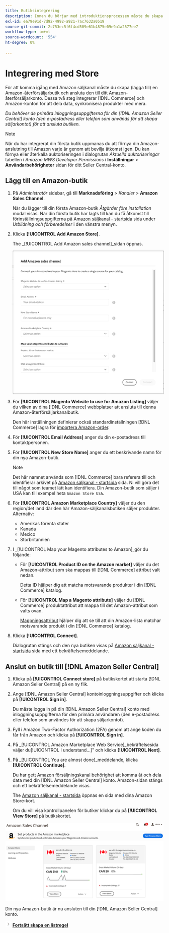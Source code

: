 ```yaml
---
title: Butiksintegrering
description: Innan du börjar med introduktionsprocessen måste du skapa (lägga till) en Amazon Sales Channel store och ansluta den till ditt Amazon-återförsäljarkonto.
exl-id: ea79e91d-7d92-4992-a921-7ac7632a0519
source-git-commit: 2c753ec5f6f4cd509e61b4875e09e9a1a2577ee7
workflow-type: tm+mt
source-wordcount: '554'
ht-degree: 0%

---
```


# Integrering med Store

För att komma igång med Amazon säljkanal måste du skapa (lägga till) en Amazon-återförsäljarbutik och ansluta den till ditt Amazon-återförsäljarkonto. Dessa två steg integrerar [!DNL Commerce] och Amazon-konton för att dela data, synkronisera produkter med mera.

_Du behöver de primära inloggningsuppgifterna för din [!DNL Amazon Seller Central] konto (den e-postadress eller telefon som används för att skapa säljarkontot) för att ansluta butiken._

>[!NOTE]
>
>När du har integrerat din första butik uppmanas du att förnya din Amazon-anslutning till Amazon varje år genom att bevilja åtkomst igen. Du kan förnya eller återkalla auktoriseringen i dialogrutan _Aktuella auktoriseringar_ tabellen i _Amazon MWS Developer Permissions_ i **Inställningar** > **Användarbehörigheter** sidan för ditt Seller Central-konto.

## Lägg till en Amazon-butik

1. På _Administratör_ sidebar, gå till **Marknadsföring** > _Kanaler_ > **Amazon Sales Channel**.

   När du lägger till din första Amazon-butik _Åtgärder före installation_ modal visas. När din första butik har lagts till kan du få åtkomst till förinställningsuppgifterna på [Amazon säljkanal - startsida](./amazon-sales-channel-home.md) sida under _Utbildning och förberedelser_ i den vänstra menyn.

1. Klicka **[!UICONTROL Add Amazon Store]**.

   The _[!UICONTROL Add Amazon sales channel]_sidan öppnas.

   ![Lägg till Amazon säljkanalsbutik](assets/amazon-store-integration.png)

1. För **[!UICONTROL Magento Website to use for Amazon Listing]** väljer du vilken av dina [!DNL Commerce] webbplatser att ansluta till denna Amazon-återförsäljarkanalbutik.

   Den här inställningen definierar också standardinställningen [!DNL Commerce] lagra för [importera Amazon-order](./order-settings.md).

1. För **[!UICONTROL Email Address]** anger du din e-postadress till kontaktpersonen.

1. För **[!UICONTROL New Store Name]** anger du ett beskrivande namn för din nya Amazon-butik.

   >[!NOTE]
   >
   >Det här namnet används som [!DNL Commerce] bara referera till och identifierar arkivet på [Amazon säljkanal - startsida](./amazon-sales-channel-home.md) sida. Ni vill göra det till något som teamet lätt kan identifiera. Din Amazon-butik som säljer i USA kan till exempel heta `Amazon Store USA`.

1. För **[!UICONTROL Amazon Marketplace Country]** väljer du den region/det land där den här Amazon-säljkanalsbutiken säljer produkter. Alternativ:

   - Amerikas förenta stater
   - Kanada
   - Mexico
   - Storbritannien

1. I _[!UICONTROL Map your Magento attributes to Amazon]_gör du följande:

   - För **[!UICONTROL Product ID on the Amazon market]** väljer du det Amazon-attribut som ska mappas till [!DNL Commerce] attribut valt nedan.

      Detta ID hjälper dig att matcha motsvarande produkter i din [!DNL Commerce] katalog.

   - För **[!UICONTROL Map a Magento attribute]** väljer du [!DNL Commerce] produktattribut att mappa till det Amazon-attribut som valts ovan.

      [Mappningsattribut](./ob-creating-magento-attributes.md) hjälper dig att se till att din Amazon-lista matchar motsvarande produkt i din [!DNL Commerce] katalog.

1. Klicka **[!UICONTROL Connect]**.

   Dialogrutan stängs och den nya butiken visas på [Amazon säljkanal - startsida](./amazon-sales-channel-home.md) sida med ett bekräftelsemeddelande.

## Anslut en butik till [!DNL Amazon Seller Central]

1. Klicka på **[!UICONTROL Connect store]** på butikskortet att starta [!DNL Amazon Seller Central] på en ny flik.

1. Ange [!DNL Amazon Seller Central] kontoinloggningsuppgifter och klicka på **[!UICONTROL Sign in]**.

   Du måste logga in på din [!DNL Amazon Seller Central] konto med inloggningsuppgifterna för den primära användaren (den e-postadress eller telefon som användes för att skapa säljarkontot).

1. Fyll i Amazon Two-Factor Authorization (2FA) genom att ange koden du får från Amazon och klicka på **[!UICONTROL Sign in]**.

1. På _[!UICONTROL Amazon Marketplace Web Service]_bekräftelsesida väljer du[!UICONTROL I understand...]&quot; och klicka **[!UICONTROL Next]**.

1. På _[!UICONTROL You are almost done]_meddelande, klicka **[!UICONTROL Continue]**.

   Du har gett Amazon försäljningskanal behörighet att komma åt och dela data med din [!DNL Amazon Seller Central] konto. Amazon-sidan stängs och ett bekräftelsemeddelande visas.

   The [Amazon säljkanal - startsida](./amazon-sales-channel-home.md) öppnas en sida med dina Amazon Store-kort.

   Om du vill visa kontrollpanelen för butiker klickar du på **[!UICONTROL View Store]** på butikskortet.

![Amazon säljkanalshem med nytt butikskort](assets/asc-dashboard-after-2fa.png)

Din nya Amazon-butik är nu ansluten till din [!DNL Amazon Seller Central] konto.

![Nästa ikon](assets/btn-next.png) [**Fortsätt skapa en listregel**](./ob-create-listing-rule.md)
